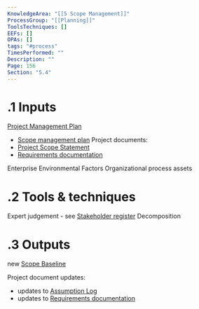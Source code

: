 ```yaml
---
KnowledgeArea: "[[5 Scope Management]]"
ProcessGroup: "[[Planning]]"
ToolsTechniques: []
EEFs: []
OPAs: []
tags: "#process"
TimesPerformed: ""
Description: ""
Page: 156
Section: "5.4"
---
```

# .1 Inputs
[Project Management Plan](Project%20Management%20Plan.md)
* [Scope management plan](Scope%20management%20plan.md)
Project documents:
* [Project Scope Statement](Project%20Scope%20Statement.md)
* [Requirements documentation](Requirements%20documentation.md)

Enterprise Environmental Factors
Organizational process assets

# .2 Tools & techniques
Expert judgement - see [Stakeholder register](Stakeholder%20register.md)
Decomposition

# .3 Outputs
new [Scope Baseline](Scope%20Baseline.md)

Project document updates:
* updates to [Assumption Log](Assumption%20Log.md)
* updates to [Requirements documentation](Requirements%20documentation.md)

